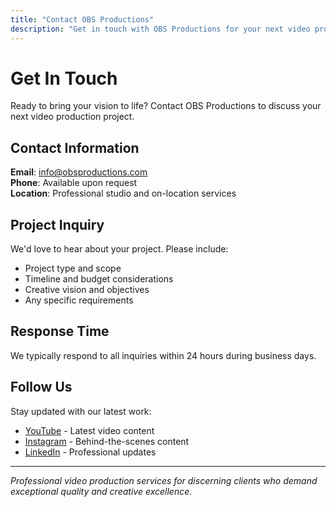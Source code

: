 ```yaml
---
title: "Contact OBS Productions"
description: "Get in touch with OBS Productions for your next video production project"
---
```


# Get In Touch

Ready to bring your vision to life? Contact OBS Productions to discuss your next video production project.

## Contact Information

**Email**: info@obsproductions.com  
**Phone**: Available upon request  
**Location**: Professional studio and on-location services

## Project Inquiry

We'd love to hear about your project. Please include:

- Project type and scope
- Timeline and budget considerations  
- Creative vision and objectives
- Any specific requirements

## Response Time

We typically respond to all inquiries within 24 hours during business days.

## Follow Us

Stay updated with our latest work:

- [YouTube](https://youtube.com) - Latest video content
- [Instagram](https://instagram.com) - Behind-the-scenes content  
- [LinkedIn](https://linkedin.com) - Professional updates

---

*Professional video production services for discerning clients who demand exceptional quality and creative excellence.*